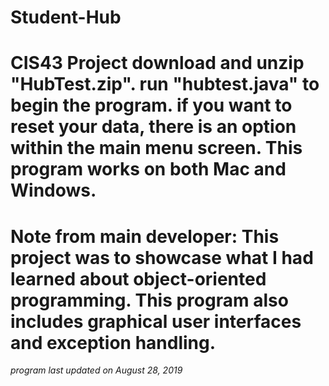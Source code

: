 # Student-Hub
CIS43 Project
download and unzip "HubTest.zip".
run "hubtest.java"  to begin the program.
if you want to reset your data, there is an option within the main menu screen.
This program works on both Mac and Windows.
====================================================
Note from main developer:
This project was to showcase what I had learned about object-oriented programming. This program also includes graphical user interfaces and exception handling.
====================================================

*program last updated on August 28, 2019*

